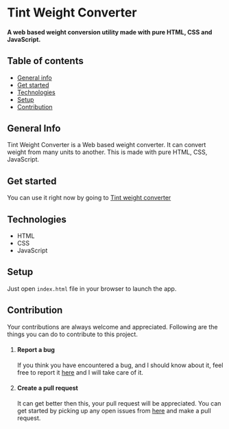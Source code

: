 # Tint Weight Converter
#### A web based weight conversion utility made with pure HTML, CSS and JavaScript.
## Table of contents
* [General info](#general-info)
* [Get started](#get-started)
* [Technologies](#technologies)
* [Setup](#setup)
* [Contribution](#contribution)
## General Info
Tint Weight Converter is a Web based weight converter. It can convert weight from many units to another. This is made with pure HTML, CSS, JavaScript.
## Get started
You can use it right now by going to [Tint weight converter](https://tint-weight-converter.onrender.com)
## Technologies 
* HTML
* CSS
* JavaScript
## Setup
Just open ``` index.html ``` file in your browser to launch the app.
## Contribution
Your contributions are always welcome and appreciated. Following are the things you can do to contribute to this project.
1. #### Report a bug
   If you think you have encountered a bug, and I should know about it, feel free to report it [here](https://github.com/ArvindSaini978/tint-weight-converter/issues) and I will take care of it.
2. #### Create a pull request
   It can get better then this, your pull request will be appreciated. You can get started by picking up any open issues from [here](https://github.com/ArvindSaini978/tint-weight-converter/issues) and make a pull request.
